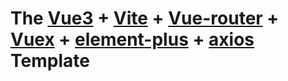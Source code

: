 # The [Vue3](https://v3.vuejs.org/) + [Vite](https://vitejs.dev/) + [Vue-router](https://next.router.vuejs.org/) + [Vuex](https://next.vuex.vuejs.org/) + [element-plus](https://element-plus.org/) + [axios](https://axios-http.com/) Template
